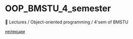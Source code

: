# OOP_BMSTU_4_semester
:hammer: Lectures / Object-oriented programming / 4'sem of BMSTU

[нелекции](https://github.com/poliorang/OOP_BMSTU_4_semester/wiki)
